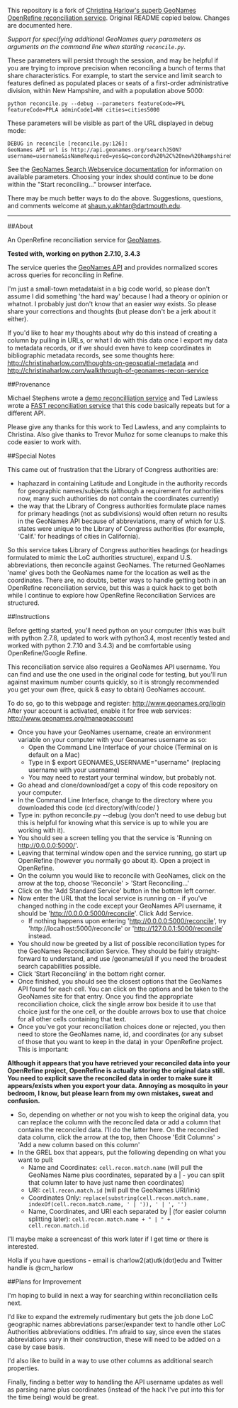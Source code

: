 This repository is a fork of [Christina Harlow's superb GeoNames OpenRefine reconciliation service](https://github.com/cmh2166/geonames-reconcile/). Original README copied below. Changes are documented here.

_Support for specifying additional GeoNames query parameters as arguments on the command line when starting `reconcile.py`._

These parameters will persist through the session, and may be helpful if you are trying to improve precision when reconciling a bunch of terms that share characteristics. For example, to start the service and limit search to features defined as populated places or seats of a first-order administrative division, within New Hampshire, and with a population above 5000:

```
python reconcile.py --debug --parameters featureCode=PPL featureCode=PPLA adminCode1=NH cities=cities5000
```

These parameters will be visible as part of the URL displayed in debug mode:

```
DEBUG in reconcile [reconcile.py:126]:
GeoNames API url is http://api.geonames.org/searchJSON?username=username&isNameRequired=yes&q=concord%20%2C%20new%20hampshire&featureCode=PPL&featureCode=PPLA&adminCode1=NH&cities=cities5000
```

See the [GeoNames Search Webservice documentation](http://www.geonames.org/export/geonames-search.html) for information on available parameters. Choosing your index should continue to be done within the "Start reconciling..." browser interface.

There may be much better ways to do the above. Suggestions, questions, and comments welcome at <shaun.y.akhtar@dartmouth.edu>.

***

##About

An OpenRefine reconciliation service for [GeoNames](http://www.geonames.org/).

**Tested with, working on python 2.7.10, 3.4.3**

The service queries the [GeoNames API](http://www.geonames.org/export/web-services.html)
and provides normalized scores across queries for reconciling in Refine.

I'm just a small-town metadataist in a big code world, so please don't assume I did something 'the hard way' because I had a theory or opinion or whatnot. I probably just don't know that an easier way exists. So please share your corrections and thoughts (but please don't be a jerk about it either).

If you'd like to hear my thoughts about why do this instead of creating a column by pulling in URLs, or what I do with this data once I export my data to metadata records, or if we should even have to keep coordinates in bibliographic metadata records, see some thoughts here: http://christinaharlow.com/thoughts-on-geospatial-metadata and http://christinaharlow.com/walkthrough-of-geonames-recon-service

##Provenance

Michael Stephens wrote a [demo reconcilliation service](https://github.com/mikejs/reconcile-demo) and Ted Lawless wrote a [FAST reconciliation service](https://github.com/lawlesst/fast-reconcile) that this code basically repeats but for a different API.

Please give any thanks for this work to Ted Lawless, and any complaints to Christina. Also give thanks to Trevor Muñoz for some cleanups to make this code easier to work with.

##Special Notes

This came out of frustration that the Library of Congress authorities are:

- haphazard in containing Latitude and Longitude in the authority records for geographic names/subjects (although a requirement for authorities now, many such authorities do not contain the coordinates currently)
- the way that the Library of Congress authorities formulate place names for primary headings (not as subdivisions) would often return no results in the GeoNames API because of abbreviations, many of which for U.S. states were unique to the Library of Congress authorities (for example, 'Calif.' for headings of cities in California).

So this service takes Library of Congress authorities headings (or headings formulated to mimic the LoC authorities structure), expand U.S. abbreviations, then reconcile against GeoNames. The returned GeoNames 'name' gives both the GeoNames name for the location as well as the coordinates. There are, no doubts, better ways to handle getting both in an OpenRefine reconciliation service, but this was a quick hack to get both while I continue to explore how OpenRefine Reconciliation Services are structured.

##Instructions

Before getting started, you'll need python on your computer (this was built with python 2.7.8, updated to work with python3.4, most recently tested and worked with python 2.7.10 and 3.4.3) and be comfortable using OpenRefine/Google Refine.

This reconciliation service also requires a GeoNames API username. You can find and use the one used in the original code for testing, but you'll run against maximum number counts quickly, so it is strongly recommended you get your own (free, quick & easy to obtain) GeoNames account.

To do so, go to this webpage and register: http://www.geonames.org/login
After your account is activated, enable it for free web services: http://www.geonames.org/manageaccount

- Once you have your GeoNames username, create an environment variable on your computer with your Geonames username as so:
	- Open the Command Line Interface of your choice (Terminal on is default on a Mac)
	- Type in $ export GEONAMES_USERNAME="username" (replacing username with your username)
	- You may need to restart your terminal window, but probably not.
- Go ahead and clone/download/get a copy of this code repository on your computer.
- In the Command Line Interface, change to the directory where you downloaded this code (cd directory/with/code/ )
- Type in: python reconcile.py --debug (you don't need to use debug but this is helpful for knowing what this service is up to while you are working with it).
- You should see a screen telling you that the service is 'Running on http://0.0.0.0:5000/'.
- Leaving that terminal window open and the service running, go start up OpenRefine (however you normally go about it). Open a project in OpenRefine.
- On the column you would like to reconcile with GeoNames, click on the arrow at the top, choose 'Reconcile' > 'Start Reconciling...'
- Click on the 'Add Standard Service' button in the bottom left corner.
- Now enter the URL that the local service is running on - if you've changed nothing in the code except your GeoNames API username, it should be 'http://0.0.0.0:5000/reconcile'. Click Add Service.
	- If nothing happens upon entering 'http://0.0.0.0:5000/reconcile', try 'http://localhost:5000/reconcile' or 'http://127.0.0.1:5000/reconcile' instead.
- You should now be greeted by a list of possible reconciliation types for the GeoNames Reconciliation Service. They should be fairly straight-forward to understand, and use /geonames/all if you need the broadest search capabilities possible.
- Click 'Start Reconciling' in the bottom right corner.
- Once finished, you should see the closest options that the GeoNames API found for each cell. You can click on the options and be taken to the GeoNames site for that entry. Once you find the appropriate reconciliation choice, click the single arrow box beside it to use that choice just for the one cell, or the double arrows box to use that choice for all other cells containing that text.
- Once you've got your reconciliation choices done or rejected, you then need to store the GeoNames name, id, and coordinates (or any subset of those that you want to keep in the data) in your OpenRefine project. This is important:

**Although it appears that you have retrieved your reconciled data into your OpenRefine project, OpenRefine is actually storing the original data still. You need to explicit save the reconciled data in order to make sure it appears/exists when you export your data. Annoying as mosquito in your bedroom, I know, but please learn from my own mistakes, sweat and confusion.**

- So, depending on whether or not you wish to keep the original data, you can replace the column with the reconciled data or add a column that contains the reconciled data. I'll do the latter here. On the reconciled data column, click the arrow at the top, then Choose 'Edit Columns' > 'Add a new column based on this column'
- In the GREL box that appears, put the following depending on what you want to pull:
	- Name and Coordinates: `cell.recon.match.name` (will pull the GeoNames Name plus coordinates, separated by a | - you can split that column later to have just name then coordinates)
	- URI: `cell.recon.match.id` (will pull the GeoNames URI/link)
	- Coordinates Only: `replace(substring(cell.recon.match.name, indexOf(cell.recon.match.name, ' | ')), ' | ', '')`
	- Name, Coordinates, and URI each separated by | (for easier column splitting later): `cell.recon.match.name + " | " + cell.recon.match.id`

I'll maybe make a screencast of this work later if I get time or there is interested.

Holla if you have questions - email is charlow2(at)utk(dot)edu and Twitter handle is @cm_harlow


##Plans for Improvement

I'm hoping to build in next a way for searching within reconciliation cells next.

I'd like to expand the extremely rudimentary but gets the job done LoC geographic names abbreviations parser/expander text to handle other LoC Authorities abbreviations oddities. I'm afraid to say, since even the states abbreviations vary in their construction, these will need to be added on a case by case basis.

I'd also like to build in a way to use other columns as additional search properties.

Finally, finding a better way to handling the API username updates as well as parsing name plus coordinates (instead of the hack I've put into this for the time being) would be great.
